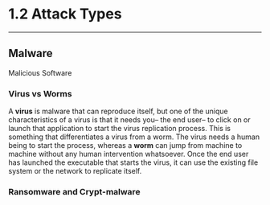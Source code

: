 # 1.2 Attack Types

---

## Malware

Malicious Software

### Virus vs Worms

A **virus** is malware that can reproduce itself, but one of the unique characteristics of a virus is that it needs you– the end user– to click on or launch that application to start the virus replication process. This is something that differentiates a virus from a worm. The virus needs a human being to start the process, whereas a **worm** can jump from machine to machine without any human intervention whatsoever. Once the end user has launched the executable that starts the virus, it can use the existing file system or the network to replicate itself.

### Ransomware and Crypt-malware
